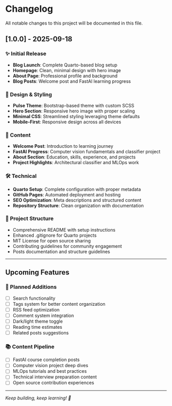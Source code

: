 # Changelog

All notable changes to this project will be documented in this file.

## [1.0.0] - 2025-09-18

### ✨ Initial Release
- **Blog Launch**: Complete Quarto-based blog setup
- **Homepage**: Clean, minimal design with hero image
- **About Page**: Professional profile and background
- **Blog Posts**: Welcome post and FastAI learning progress

### 🎨 Design & Styling
- **Pulse Theme**: Bootstrap-based theme with custom SCSS
- **Hero Section**: Responsive hero image with proper scaling
- **Minimal CSS**: Streamlined styling leveraging theme defaults
- **Mobile-First**: Responsive design across all devices

### 📝 Content
- **Welcome Post**: Introduction to learning journey
- **FastAI Progress**: Computer vision fundamentals and classifier project
- **About Section**: Education, skills, experience, and projects
- **Project Highlights**: Architectural classifier and MLOps work

### 🛠️ Technical
- **Quarto Setup**: Complete configuration with proper metadata
- **GitHub Pages**: Automated deployment and hosting
- **SEO Optimization**: Meta descriptions and structured content
- **Repository Structure**: Clean organization with documentation

### 📁 Project Structure
- Comprehensive README with setup instructions
- Enhanced .gitignore for Quarto projects
- MIT License for open source sharing
- Contributing guidelines for community engagement
- Posts documentation and structure guidelines

---

## Upcoming Features

### 🚀 Planned Additions
- [ ] Search functionality
- [ ] Tags system for better content organization
- [ ] RSS feed optimization
- [ ] Comment system integration
- [ ] Dark/light theme toggle
- [ ] Reading time estimates
- [ ] Related posts suggestions

### 📚 Content Pipeline
- [ ] FastAI course completion posts
- [ ] Computer vision project deep dives
- [ ] MLOps tutorials and best practices
- [ ] Technical interview preparation content
- [ ] Open source contribution experiences

---

*Keep building, keep learning! 🚀*